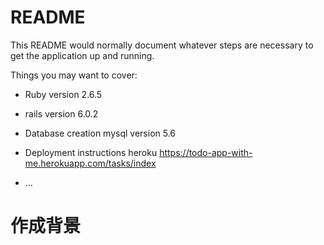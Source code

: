 # README

This README would normally document whatever steps are necessary to get the
application up and running.

Things you may want to cover:

* Ruby version  2.6.5
 
* rails version  6.0.2

* Database creation  mysql version 5.6

* Deployment instructions  heroku  https://todo-app-with-me.herokuapp.com/tasks/index

* ...


# 作成背景
